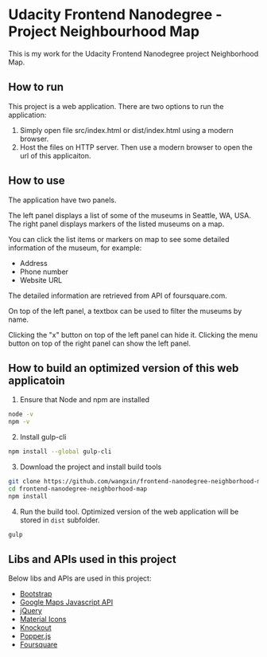 # Udacity Frontend Nanodegree - Project Neighbourhood Map

This is my work for the Udacity Frontend Nanodegree project Neighborhood Map.

## How to run

This project is a web application. There are two options to run the application:

1. Simply open file src/index.html or dist/index.html using a modern browser.
2. Host the files on HTTP server. Then use a modern browser to open the url of this applicaiton.

## How to use

The application have two panels.

The left panel displays a list of some of the museums in Seattle, WA, USA. The right panel displays markers of the listed museums on a map.

You can click the list items or markers on map to see some detailed information of the museum, for example:
* Address
* Phone number
* Website URL

The detailed information are retrieved from API of foursquare.com.

On top of the left panel, a textbox can be used to filter the museums by name.

Clicking the "x" button on top of the left panel can hide it. Clicking the menu button on top of the right panel can show the left panel.

## How to build an optimized version of this web applicatoin

1. Ensure that Node and npm are installed
```bash
node -v
npm -v
```
2. Install gulp-cli
```bash
npm install --global gulp-cli
```
3. Download the project and install build tools
```bash
git clone https://github.com/wangxin/frontend-nanodegree-neighborhood-map.git
cd frontend-nanodegree-neighborhood-map
npm install
```
4. Run the build tool. Optimized version of the web application will be stored in `dist` subfolder.
```bash
gulp
```

## Libs and APIs used in this project
Below libs and APIs are used in this project:
* [Bootstrap](https://getbootstrap.com/)
* [Google Maps Javascript API](https://developers.google.com/maps/documentation/javascript/)
* [jQuery](http://jquery.com)
* [Material Icons](https://material.io/icons/)
* [Knockout](http://knockoutjs.com/)
* [Popper.js](https://popper.js.org/)
* [Foursquare](https://developer.foursquare.com/)
